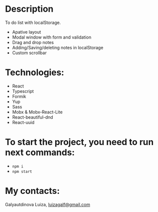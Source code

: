 # Description

To do list with localStorage.

- Apative layout
- Modal window with form and validation
- Drag and drop notes
- Adding/Saving/deleting notes in localStorage
- Custom scrollbar

# Technologies:

- React
- Typescript
- Formik
- Yup
- Sass
- Mobx & Mobx-React-Lite
- React-beautiful-dnd
- React-uuid

# To start the project, you need to run next commands:

- `npm i`
- `npm start`

# My contacts:

Galyautdinova Luiza, luizagalf@gmail.com
